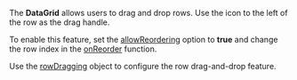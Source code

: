 The **DataGrid** allows users to drag and drop rows. Use the icon to the left of the row as the drag handle.

To enable this feature, set the [allowReordering](/Documentation/ApiReference/UI_Widgets/dxDataGrid/Configuration/rowDragging/#allowReordering) option to **true** and change the row index in the [onReorder](/Documentation/ApiReference/UI_Widgets/dxDataGrid/Configuration/rowDragging/#onReorder) function.

Use the [rowDragging](/Documentation/ApiReference/UI_Widgets/dxDataGrid/Configuration/rowDragging/) object to configure the row drag-and-drop feature.
